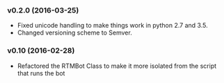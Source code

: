 ### v0.2.0 (2016-03-25)

  * Fixed unicode handling to make things work in python 2.7 and 3.5.
  * Changed versioning scheme to Semver.

### v0.10 (2016-02-28)

  * Refactored the RTMBot Class to make it more isolated from the script that runs the bot

